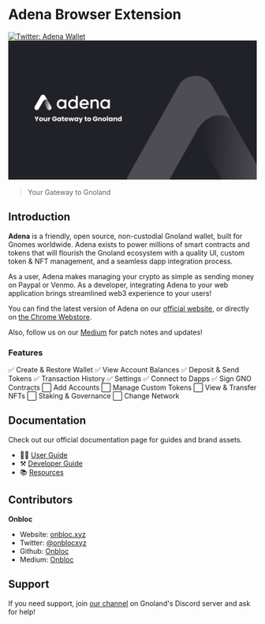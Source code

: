 # Adena Browser Extension
[![Twitter: Adena Wallet](https://img.shields.io/twitter/follow/adenaapp?style=social)](https://twitter.com/adenaapp)
![Banner](banner.png)
> Your Gateway to Gnoland

## Introduction
**Adena** is a friendly, open source, non-custodial Gnoland wallet, built for Gnomes worldwide. Adena exists to power millions of smart contracts and tokens that will flourish the Gnoland ecosystem with a quality UI, custom token & NFT management, and a seamless dapp integration process.

As a user, Adena makes managing your crypto as simple as sending money on Paypal or Venmo. As a developer, integrating Adena to your web application brings streamlined web3 experience to your users!

You can find the latest version of Adena on our [official website](https://adena.app/), or directly on [the Chrome Webstore](https://chrome.google.com/webstore/detail/adena/oefglhbffgfkcpboeackfgdagmlnihnh).

Also, follow us on our [Medium](https://medium.com/@adena.app) for patch notes and updates!

### Features
✅ Create & Restore Wallet
✅ View Account Balances
✅ Deposit & Send Tokens
✅ Transaction History
✅ Settings
✅ Connect to Dapps
✅ Sign GNO Contracts
⬜ Add Accounts
⬜ Manage Custom Tokens
⬜ View & Transfer NFTs
⬜ Staking & Governance
⬜ Change Network

## Documentation
Check out our official documentation page for guides and brand assets.
- ️🙎‍♂️ [User Guide](https://docs.adena.app/user-guide)
- ⚒️ [Developer Guide](https://docs.adena.app/integrations/)
- 📚 [Resources](https://docs.adena.app/resources/)

## Contributors
**Onbloc**
- Website: [onbloc.xyz](https://onbloc.xyz)
- Twitter: [@onblocxyz](https://mobile.twitter.com/onblocxyz)
- Github: [Onbloc](https://github.com/onbloc)
- Medium: [Onbloc](https://medium.com/onbloc)

## Support
If you need support, join [our channel](https://discord.gg/6eTSyZ3569) on Gnoland's Discord server and ask for help!